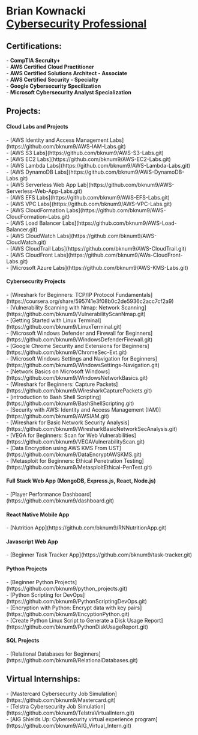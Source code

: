 <h1>Brian Kownacki<br/> <a href="https://www.linkedin.com/in/brian-kownacki-94980259/">Cybersecurity Professional</a></h1>

<h2>Certifications:</h2>
- <b>CompTIA Secruity+</b></br>
- <b>AWS Certified Cloud Practitioner</b></br>
- <b>AWS Certified Solutions Architect - Associate</b></br>
- <b>AWS Certified Security - Specialty</b></br>
- <b>Google Cybersecurity Specilization</b></br>
- <b>Microsoft Cybersecurity Analyst Specialization</b></br>

<h2>Projects:</h2>
<h4>Cloud Labs and Projects</h4>
 - [AWS Identity and Access Management Labs](https://github.com/bknum9/AWS-IAM-Labs.git)</br>
 - [AWS S3 Labs](https://github.com/bknum9/AWS-S3-Labs.git)</br>
 - [AWS EC2 Labs](https://github.com/bknum9/AWS-EC2-Labs.git)</br>
 - [AWS Lambda Labs](https://github.com/bknum9/AWS-Lambda-Labs.git)</br>
 - [AWS DynamoDB Labs](https://github.com/bknum9/AWS-DynamoDB-Labs.git)</br>
 - [AWS Serverless Web App Lab](https://github.com/bknum9/AWS-Serverless-Web-App-Labs.git)</br>
 - [AWS EFS Labs](https://github.com/bknum9/AWS-EFS-Labs.git)</br>
 - [AWS VPC Labs](https://github.com/bknum9/AWS-VPC-Labs.git)</br>
 - [AWS CloudFormation Labs](https://github.com/bknum9/AWS-CloudFormation-Labs.git)</br>
 - [AWS Load Balancer Labs](https://github.com/bknum9/AWS-Load-Balancer.git)</br>
 - [AWS CloudWatch Labs](https://github.com/bknum9/AWS-CloudWatch.git)</br>
 - [AWS CloudTrail Labs](https://github.com/bknum9/AWS-CloudTrail.git)</br>
 - [AWS CloudFront Labs](https://github.com/bknum9/AWs-CloudFront-Labs.git)</br>
 - [Microsoft Azure Labs](https://github.com/bknum9/AWS-KMS-Labs.git)</br>
 
<h4>Cybersecurity Projects</h4>
  - [Wireshark for Beginners: TCP/IP Protocol Fundamentals](https://coursera.org/share/595741e3f08b0c2de5936c2acc7cf2a9)</br>
  - [Vulnerability Scanning with Nmap: Network Scanning](https://github.com/bknum9/VulnerabilityScanNmap.git)</br>
  - [Getting Started with Linux Terminal](https://github.com/bknum9/LinuxTerminal.git)</br>
  - [Microsoft Windows Defender and Firewall for Beginners](https://github.com/bknum9/WindowsDefenderFirewall.git)</br>
  - [Google Chrome Security and Extensions for Beginners](https://github.com/bknum9/ChromeSec-Ext.git)</br>
  - [Microsoft Windows Settings and Navigation for Beginners](https://github.com/bknum9/WindowsSettings-Navigation.git)</br>
  - [Network Basics on Microsoft Windows](https://github.com/bknum9/WindowsNetworkBasics.git)</br>
  - [Wireshark for Beginners: Capture Packets](https://github.com/bknum9/WiresharkCapturePackets.git)</br>
  - [introduction to Bash Shell Scripting](https://github.com/bknum9/BashShellScripting.git)</br>
  - [Security with AWS: Identity and Access Management (IAM)](https://github.com/bknum9/AWSIAM.git)</br>
  - [Wireshark for Basic Network Security Analysis](https://github.com/bknum9/WiresharkBasicNetworkSecAnalysis.git)</br>
  - [VEGA for Beginners: Scan for Web Vulnerabilities](https://github.com/bknum9/VEGAVulnerabilityScan.git)</br>
  - [Data Encryption using AWS KMS From UST](https://github.com/bknum9/DataEncryptAWSKMS.git)</br>
  - [Metasploit for Beginners: Ethical Penetration Testing](https://github.com/bknum9/MetasploitEthical-PenTest.git)</br>
<h4>Full Stack Web App (MongoDB, Express.js, React, Node.js)</h4>
  - [Player Performance Dashboard](https://github.com/bknum9/dashboard.git)</br>
<h4>React Native Mobile App</h4>
  - [Nutrition App](https://github.com/bknum9/RNNutritionApp.git)</br>
<h4>Javascript Web App</h4>
  - [Beginner Task Tracker App](https://github.com/bknum9/task-tracker.git)</br>
<h4>Python Projects</h4>
  - [Beginner Python Projects](https://github.com/bknum9/python_projects.git)</br>
  - [Python Scripting for DevOps](https://github.com/bknum9/PythonScriptingDevOps.git)</br>
  - [Encryption with Python: Encrypt data with key pairs](https://github.com/bknum9/EncyptionPython.git)</br>
  - [Create Python Linux Script to Generate a Disk Usage Report](https://github.com/bknum9/PythonDiskUsageReport.git)</br>
<h4>SQL Projects</h4>
  - [Relational Databases for Beginners](https://github.com/bknum9/RelationalDatabases.git)</br>
  <h2>Virtual Internships:</h2>
  - [Mastercard Cybersecurity Job Simulation](https://github.com/bknum9/Mastercard.git)</br>
  - [Telstra Cybersecurity Job Simulation](https://github.com/bknum9/TelstraVirtualIntern.git)</br>
  - [AIG Shields Up: Cybersecurity virtual experience program](https://github.com/bknum9/AIG_Virtual_Intern.git)</br>
    

